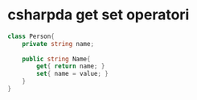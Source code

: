 # csharpda get set operatori

```csharp
class Person{
    private string name;
 
    public string Name{
        get{ return name; }
        set{ name = value; }
    }
}
```
